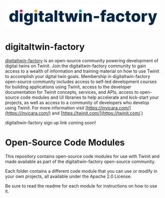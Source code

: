 ![digitaltwin=factory logo](./img/dtfactoryv3.png)

# digitaltwin-factory

[digitaltwin-factory](https://community.digitaltwin-factory.com/) is an open-source community powering development of digital twins on Twinit. Join the digitaltwin-factory community to gain access to a wealth of information and training material on how to use Twinit to accomplish your dgital twin goals. Membership in digitaltwin-factory open-source community includes access to self-led development courses for building applications using Twinit, access to the developer documentation for Twinit concepts, services, and APIs, access to open-source code modules and UI libraries to help accelerate and kick-start your projects, as well as access to a community of developers who develop using Twinit. For more information visit [https://invicara.com/](https://invicara.com/) and [https://twinit.com/](https://twinit.com/.)

digitaltwin-factory sign up link coming soon!

# Open-Source Code Modules

This repository contains open-source code modules for use with Twinit and made available as part of the digitaltwin-factory open-source community.

Each folder contains a different code module that you can use or modify in your own projects, all available under the Apache 2.0 License.

Be sure to read the readme for each module for instructions on how to use it.
